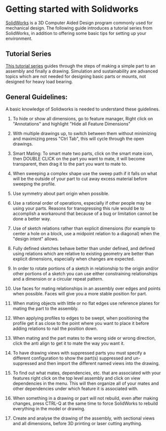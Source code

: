# Getting started with Solidworks

[SolidWorks](https://www.solidworks.com/) is a 3D Computer Aided Design program commonly used for mechanical design. The following guide introduces a tutorial series from SolidWorks, in addition to offering some basic tips for setting up your environment. 

## Tutorial Series
[This tutorial series](https://www.solidworks.com/sw/resources/solidworks-tutorials.htm) guides through the steps of making a simple part to an assembly and finally a drawing. Simulation and sustainability are advanced topics which are not needed for designing basic parts or mounts, not designed for heavy load bearing.

## General Guidelines:
A basic knowledge of Solidworks is needed to understand these guidelines.

1) To hide or show all dimensions, go to feature manager, Right click on "Annotations" and highlight "Hide all Feature Dimensions"

2) With multiple drawings up, to switch between them without minimizing and maximizing press "Ctrl Tab", this will cycle through the open drawings.

3) Smart Mating: To smart mate two parts, click on the smart mate icon, then DOUBLE CLICK on the part you want to mate, it will become transparent, then drag it to the part you want to mate to.

4) When sweeping a complex shape use the sweep path if it falls on what will be the outside of your part to cut away excess material before sweeping the profile.

5) Use symmetry about part origin when possible.

6) Use a rational order of operations, especially if other people may be using your parts. Reasons for transgressing this rule would be to accomplish a workaround that because of a bug or limitation cannot be done a better way.

7) Use of sketch relations rather than explicit dimensions (for example to center a hole on a block, use a midpoint relation to a diagonal) when the "design intent" allows.

8) Fully defined sketches behave better than under defined, and defined using relations which are relative to existing geometry are better than explicit dimensions, especially when changes are expected.

9) In order to rotate portions of a sketch in relationship to the origin and/or other portions of a sketch you can use either constraining relationships and a dimension or a circular repeat pattern.

10) Use faces for mating relationships in an assembly over edges and points when possible. Faces will give you a more stable position for part.

11) When mating objects with little or no flat edges use reference planes for mating the part to the assembly.

12) When applying profiles to edges to be swept, when positioning the profile get it as close to the point where you want to place it before adding relations to nail the position down.

13) When mating and the part mates to the wrong side or wrong direction, click the anti align to get it to mate the way you want it.

14) To have drawing views with suppressed parts you must specify a different configuration to show the part(s) suppressed and un-suppressed and then import the different named views into the drawing.

15) To find out what mates, dependencies, etc. that are associated with your features right click on the top level assembly and click on view dependencies in the menu. This will then organize all of your mates and other dependencies under which feature it is associated with.

16) When something in a drawing or part will not rebuild, even after making changes, press CTRL-Q at the same time to force SolidWorks to rebuild everything in the model or drawing.

17) Create and analyse the drawing of the assembly, with sectional views and all dimensions, before 3D printing or laser cutting anything.
